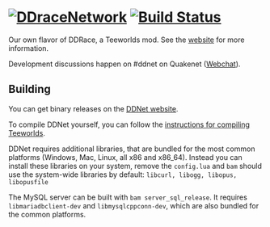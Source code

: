 [![DDraceNetwork](http://ddnet.tw/ddnet-small.png)](http://ddnet.tw) [![Build Status](https://circleci.com/gh/def-/ddnet.png)](https://circleci.com/gh/def-/ddnet)
================================

Our own flavor of DDRace, a Teeworlds mod. See the [website](http://ddnet.tw) for more information.

Development discussions happen on #ddnet on Quakenet ([Webchat](http://webchat.quakenet.org/?channels=ddnet&uio=d4)).

Building
--------

You can get binary releases on the [DDNet website](http://ddnet.tw/downloads/).

To compile DDNet yourself, you can follow the [instructions for compiling Teeworlds](https://www.teeworlds.com/?page=docs&wiki=compiling_everything).

DDNet requires additional libraries, that are bundled for the most common platforms (Windows, Mac, Linux, all x86 and x86_64). Instead you can install these libraries on your system, remove the `config.lua` and `bam` should use the system-wide libraries by default: `libcurl, libogg, libopus, libopusfile`

The MySQL server can be built with `bam server_sql_release`. It requires `libmariadbclient-dev` and `libmysqlcppconn-dev`, which are also bundled for the common platforms.
